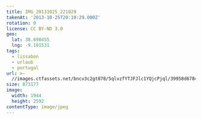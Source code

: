```yaml
---
title: IMG_20131025_221029
takenAt: '2013-10-25T20:10:29.000Z'
rotation: 0
license: CC BY-ND 3.0
geo:
  lat: 38.698455
  lng: -9.191531
tags:
  - lissabon
  - urlaub
  - portugal
url: >-
  //images.ctfassets.net/bncv3c2gt878/5qlvzfYTJFJlc1YQjcPjql/39958d6784da05641a1b7041f2dc90cf/img_20131025_221029_10570707373_o
size: 873177
image:
  width: 1944
  height: 2592
contentType: image/jpeg
---
```


